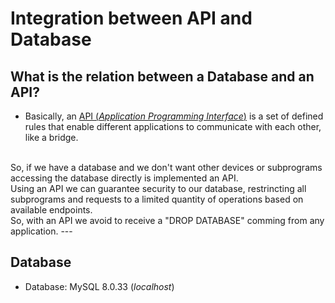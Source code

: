 # Integration between API and Database

## What is the relation between a Database and an API?

- Basically, an [API (_Application Programming Interface_)](https://www.ibm.com/topics/api) is a set of defined rules that enable different applications to communicate with each other, like a bridge.
<br>
So, if we have a database and we don't want other devices or subprograms accessing the database directly is implemented an API.
<br>
Using an API we can guarantee security to our database, restrincting all subprograms and requests to a limited quantity of operations based on available endpoints.
<br>
So, with an API we avoid to receive a "DROP DATABASE" comming from any application.
---

## Database

- Database: MySQL 8.0.33 (_localhost_)